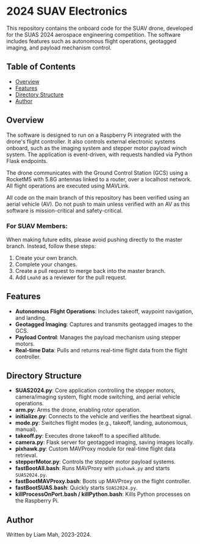 # 2024 SUAV Electronics

This repository contains the onboard code for the SUAV drone, developed for the SUAS 2024 aerospace engineering competition. The software includes features such as autonomous flight operations, geotagged imaging, and payload mechanism control.

## Table of Contents
- [Overview](#overview)
- [Features](#features)
- [Directory Structure](#directory-structure)
- [Author](#author)

## Overview
The software is designed to run on a Raspberry Pi integrated with the drone's flight controller. It also controls external electronic systems onboard, such as the imaging system and stepper motor payload winch system. The application is event-driven, with requests handled via Python Flask endpoints.

The drone communicates with the Ground Control Station (GCS) using a RocketM5 with 5.8G antennas linked to a router, over a localhost network. All flight operations are executed using MAVLink.

All code on the main branch of this repository has been verified using an aerial vehicle (AV). Do not push to main unless verified with an AV as this software is mission-critical and safety-critical. 

### For SUAV Members:
When making future edits, please avoid pushing directly to the master branch. Instead, follow these steps:
1. Create your own branch.
2. Complete your changes.
3. Create a pull request to merge back into the master branch.
4. Add `Lmah0` as a reviewer for the pull request.

## Features
- **Autonomous Flight Operations**: Includes takeoff, waypoint navigation, and landing.
- **Geotagged Imaging**: Captures and transmits geotagged images to the GCS.
- **Payload Control**: Manages the payload mechanism using stepper motors.
- **Real-time Data**: Pulls and returns real-time flight data from the flight controller.

## Directory Structure
- **SUAS2024.py**: Core application controlling the stepper motors, camera/imaging system, flight mode switching, and aerial vehicle operations.
- **arm.py**: Arms the drone, enabling rotor operation.
- **initialize.py**: Connects to the vehicle and verifies the heartbeat signal.
- **mode.py**: Switches flight modes (e.g., takeoff, landing, autonomous, manual).
- **takeoff.py**: Executes drone takeoff to a specified altitude.
- **camera.py**: Flask server for geotagged imaging, saving images locally.
- **pixhawk.py**: Custom MAVProxy module for real-time flight data retrieval.
- **stepperMotor.py**: Controls the stepper motor payload systems.
- **fastBootAll.bash**: Runs MAVProxy with `pixhawk.py` and starts `SUAS2024.py`.
- **fastBootMAVProxy.bash**: Boots up MAVProxy on the flight controller.
- **fastBootSUAS.bash**: Quickly starts `SUAS2024.py`.
- **killProcessOnPort.bash / killPython.bash**: Kills Python processes on the Raspberry Pi.

## Author
Written by Liam Mah, 2023-2024.
